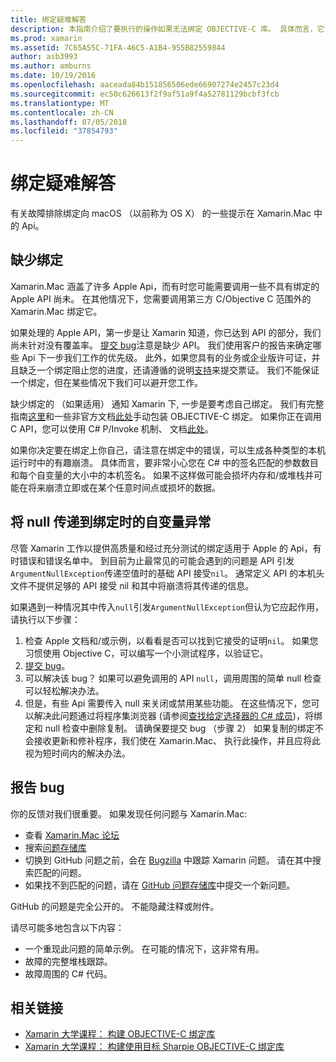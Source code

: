 ```yaml
---
title: 绑定疑难解答
description: 本指南介绍了要执行的操作如果无法绑定 OBJECTIVE-C 库。 具体而言，它讨论了缺少绑定，将 null 传递给绑定和报告 bug 时的自变量异常。
ms.prod: xamarin
ms.assetid: 7C65A55C-71FA-46C5-A1B4-955B82559844
author: asb3993
ms.author: amburns
ms.date: 10/19/2016
ms.openlocfilehash: aaceada84b151856506ede66907274e2457c23d4
ms.sourcegitcommit: ec50c626613f2f9af51a9f4a52781129bcbf3fcb
ms.translationtype: MT
ms.contentlocale: zh-CN
ms.lasthandoff: 07/05/2018
ms.locfileid: "37854793"
---
```

# <a name="binding-troubleshooting"></a>绑定疑难解答

有关故障排除绑定向 macOS （以前称为 OS X） 的一些提示在 Xamarin.Mac 中的 Api。

## <a name="missing-bindings"></a>缺少绑定

Xamarin.Mac 涵盖了许多 Apple Api，而有时您可能需要调用一些不具有绑定的 Apple API 尚未。 在其他情况下，您需要调用第三方 C/Objective C 范围外的 Xamarin.Mac 绑定它。

如果处理的 Apple API，第一步是让 Xamarin 知道，你已达到 API 的部分，我们尚未针对没有覆盖率。 [提交 bug](#reporting-bugs)注意是缺少 API。 我们使用客户的报告来确定哪些 Api 下一步我们工作的优先级。 此外，如果您具有的业务或企业版许可证，并且缺乏一个绑定阻止您的进度，还请遵循的说明[支持](http://xamarin.com/support)来提交票证。 我们不能保证一个绑定，但在某些情况下我们可以避开您工作。

缺少绑定的 （如果适用） 通知 Xamarin 下, 一步是要考虑自己绑定。 我们有完整指南[这里](~/cross-platform/macios/binding/overview.md)和一些非官方文档[此处](http://brendanzagaeski.appspot.com/xamarin/0002.html)手动包装 OBJECTIVE-C 绑定。 如果你正在调用 C API，您可以使用 C# P/Invoke 机制、 文档[此处](http://www.mono-project.com/docs/advanced/pinvoke/)。

如果你决定要在绑定上你自己，请注意在绑定中的错误，可以生成各种类型的本机运行时中的有趣崩溃。 具体而言，要非常小心您在 C# 中的签名匹配的参数数目和每个自变量的大小中的本机签名。 如果不这样做可能会损坏内存和/或堆栈并可能在将来崩溃立即或在某个任意时间点或损坏的数据。

## <a name="argument-exceptions-when-passing-null-to-a-binding"></a>将 null 传递到绑定时的自变量异常

尽管 Xamarin 工作以提供高质量和经过充分测试的绑定适用于 Apple 的 Api，有时错误和错误名单中。 到目前为止最常见的可能会遇到的问题是 API 引发`ArgumentNullException`传递空值时的基础 API 接受`nil`。 通常定义 API 的本机头文件不提供足够的 API 接受 nil 和其中将崩溃将其传递的信息。

如果遇到一种情况其中传入`null`引发`ArgumentNullException`但认为它应起作用，请执行以下步骤：

1. 检查 Apple 文档和/或示例，以看看是否可以找到它接受的证明`nil`。 如果您习惯使用 Objective C，可以编写一个小测试程序，以验证它。
2. [提交 bug](#reporting-bugs)。
3. 可以解决该 bug？ 如果可以避免调用的 API `null`，调用周围的简单 null 检查可以轻松解决办法。
4. 但是，有些 Api 需要传入 null 来关闭或禁用某些功能。 在这些情况下，您可以解决此问题通过将程序集浏览器 (请参阅[查找给定选择器的 C# 成员](~/mac/app-fundamentals/mac-apis.md#finding_selector))，将绑定和 null 检查中删除复制。 请确保要提交 bug （步骤 2） 如果复制的绑定不会接收更新和修补程序，我们使在 Xamarin.Mac、 执行此操作，并且应将此视为短时间内的解决办法。

<a name="reporting-bugs"/>

## <a name="reporting-bugs"></a>报告 bug

你的反馈对我们很重要。 如果发现任何问题与 Xamarin.Mac:

- 查看 [Xamarin.Mac 论坛](https://forums.xamarin.com/categories/mac)
- 搜索[问题存储库](https://github.com/xamarin/xamarin-macios/issues) 
- 切换到 GitHub 问题之前，会在 [Bugzilla](https://bugzilla.xamarin.com/describecomponents.cgi) 中跟踪 Xamarin 问题。 请在其中搜索匹配的问题。
- 如果找不到匹配的问题，请在 [GitHub 问题存储库](https://github.com/xamarin/xamarin-macios/issues/new)中提交一个新问题。

GitHub 的问题是完全公开的。 不能隐藏注释或附件。 

请尽可能多地包含以下内容：

- 一个重现此问题的简单示例。 在可能的情况下，这非常有用。 
- 故障的完整堆栈跟踪。
- 故障周围的 C# 代码。 

## <a name="related-links"></a>相关链接

- [Xamarin 大学课程： 构建 OBJECTIVE-C 绑定库](https://university.xamarin.com/classes/track/all#building-an-objective-c-bindings-library)
- [Xamarin 大学课程： 构建使用目标 Sharpie OBJECTIVE-C 绑定库](https://university.xamarin.com/classes/track/all#build-an-objective-c-bindings-library-with-objective-sharpie)
